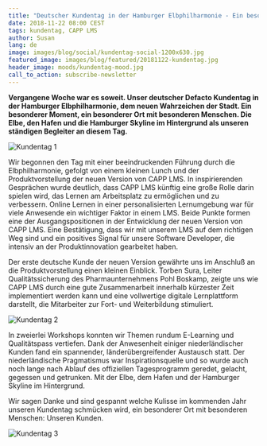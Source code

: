 ```yaml
---
title: "Deutscher Kundentag in der Hamburger Elbphilharmonie - Ein besonderer Ort mit besonderen Menschen"
date: 2018-11-22 08:00 CEST
tags: kundentag, CAPP LMS
author: Susan
lang: de
image: images/blog/social/kundentag-social-1200x630.jpg
featured_image: images/blog/featured/20181122-kundentag.jpg
header_image: moods/kundentag-mood.jpg
call_to_action: subscribe-newsletter
---
```


__Vergangene Woche war es soweit. Unser deutscher Defacto Kundentag in der Hamburger Elbphilharmonie, dem neuen Wahrzeichen der Stadt. Ein besonderer Moment, ein besonderer Ort mit besonderen Menschen. Die Elbe, den Hafen und die Hamburger Skyline im Hintergrund als unseren ständigen Begleiter an diesem Tag.__

![Kundentag 1](/images/blog/kundentag-drieluik-01.jpg)

Wir begonnen den Tag mit einer beeindruckenden Führung durch die Elbphilharmonie, gefolgt von einem kleinen Lunch und der Produktvorstellung der neuen Version von CAPP LMS. In inspirierenden Gesprächen wurde deutlich, dass CAPP LMS künftig eine große Rolle darin spielen wird, das Lernen am Arbeitsplatz zu ermöglichen und zu verbessern. Online Lernen in einer personalisierten Lernumgebung war für viele Anwesende ein wichtiger Faktor in einem LMS. Beide Punkte formen eine der Ausgangspositionen in der Entwicklung der neuen Version von CAPP LMS. Eine Bestätigung, dass wir mit unserem LMS auf dem richtigen Weg sind und ein positives Signal für unsere Software Developer, die intensiv an der Produktinnovation gearbeitet haben.

Der erste deutsche Kunde der neuen Version gewährte uns im Anschluß an die Produktvorstellung einen kleinen Einblick. Torben Sura, Leiter Qualitätssicherung des Pharmaunternehmens Pohl Boskamp, zeigte uns wie CAPP LMS durch eine gute Zusammenarbeit innerhalb kürzester Zeit implementiert werden kann und eine vollwertige digitale Lernplattform darstellt, die Mitarbeiter zur Fort- und Weiterbildung stimuliert.

![Kundentag 2](/images/blog/kundentag-drieluik-02.jpg)

In zweierlei Workshops konnten wir Themen rundum E-Learning und Qualitätspass vertiefen. Dank der Anwesenheit einiger niederländischer Kunden fand ein spannender, länderübergreifender Austausch statt. Der niederländische Pragmatismus war Inspirationsquelle und so wurde auch noch lange nach Ablauf des offiziellen Tagesprogramm geredet, gelacht, gegessen und getrunken. Mit der Elbe, dem Hafen und der Hamburger Skyline im Hintergrund.

Wir sagen Danke und sind gespannt welche Kulisse im kommenden Jahr unseren Kundentag schmücken wird, ein besonderer Ort mit besonderen Menschen: Unseren Kunden.

![Kundentag 3](/images/blog/kundentag-drieluik-03.jpg)
